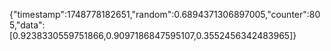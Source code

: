 {"timestamp":1748778182651,"random":0.6894371306897005,"counter":805,"data":[0.9238330559751866,0.9097186847595107,0.3552456342483965]}
